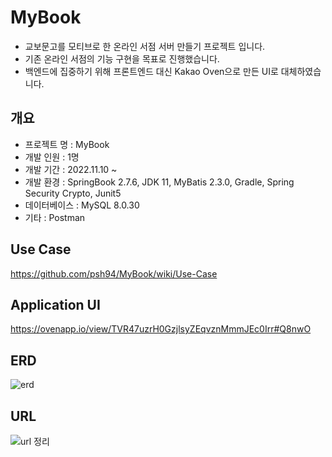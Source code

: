 # MyBook
- 교보문고를 모티브로 한 온라인 서점 서버 만들기 프로젝트 입니다.
- 기존 온라인 서점의 기능 구현을 목표로 진행했습니다.
- 백엔드에 집중하기 위해 프론트엔드 대신 Kakao Oven으로 만든 UI로 대체하였습니다.

## 개요
- 프로젝트 명 : MyBook
- 개발 인원 : 1명
- 개발 기간 : 2022.11.10 ~ 
- 개발 환경 : SpringBook 2.7.6, JDK 11, MyBatis 2.3.0, Gradle, Spring Security Crypto, Junit5
- 데이터베이스 : MySQL 8.0.30
- 기타 : Postman

## Use Case
https://github.com/psh94/MyBook/wiki/Use-Case


## Application UI

https://ovenapp.io/view/TVR47uzrH0GzjlsyZEqvznMmmJEc0Irr#Q8nwO

## ERD
![erd](https://user-images.githubusercontent.com/84213252/210503831-a9e561a7-5012-487a-977f-5a37a993880e.PNG)




## URL
![url 정리](https://user-images.githubusercontent.com/84213252/210178344-99f2fb2f-9c1c-4de1-89be-53598e3d20c2.PNG)
